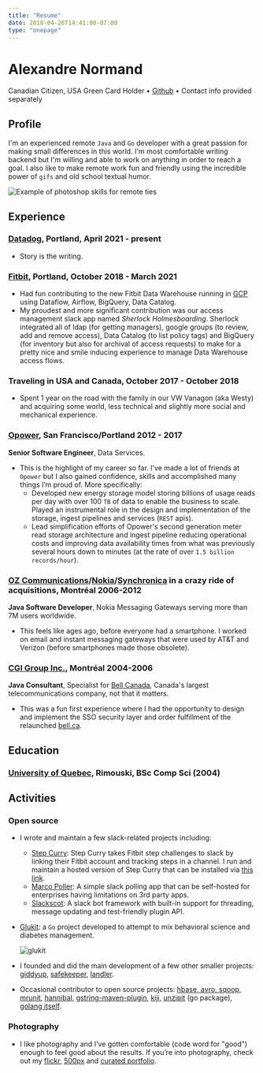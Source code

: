 ```yaml
---
title: "Resume"
date: 2018-04-26T14:41:00-07:00
type: "onepage"
---
```


# Alexandre Normand
Canadian Citizen, USA Green Card Holder • [Github](https://github.com/alexandre-normand) • Contact info provided separately 

## Profile
I'm an experienced remote `Java` and `Go` developer with a great passion for making small differences in this world. I'm most comfortable writing backend but I'm willing and able to work on anything in order to reach a goal. I also like to make remote work fun and friendly using the incredible power of `gifs` and old school textual humor. 

![Example of photoshop skills for remote ties](https://i.imgur.com/R4hfNk4.png)

## Experience

### [Datadog](http://datadoghq.com), Portland, April 2021 - present
- Story is the writing.

### [Fitbit](https://www.fitbit.com), Portland, October 2018 - March 2021
- Had fun contributing to the new Fitbit Data Warehouse running in [GCP](https://cloud.google.com) using Dataflow, Airflow, BigQuery, Data Catalog. 
- My proudest and more significant contribution was our access management slack app named _Sherlock Holmesboarding_. Sherlock integrated all of ldap (for getting managers), google groups (to review, add and remove access), Data Catalog (to list policy tags) and BigQuery (for inventory but also for archival of access requests) to make for a pretty nice and smile inducing experience to manage Data Warehouse access flows. 


### Traveling in USA and Canada, October 2017 - October 2018
- Spent 1 year on the road with the family in our VW Vanagon (aka Westy) and acquiring some world, less technical and slightly more social and mechanical experience.


### [Opower](https://www.opower.com), San Francisco/Portland 2012 - 2017
**Senior Software Engineer**, Data Services.

- This is the highlight of my career so far. I’ve made a lot of friends at `Opower` but I also gained confidence, skills and accomplished many things I’m proud of. More specifically:
	- Developed new energy storage model storing billions of usage reads per day with over 100 `TB` of data to enable the business to scale. Played an instrumental role in the design and implementation of the storage, ingest pipelines and services (`REST` apis). 
	- Lead simplification efforts of Opower's second generation meter read storage architecture and ingest pipeline reducing operational costs and improving data availability times from what was previously several hours down to minutes (at the rate of over `1.5 billion records/hour`).

### [OZ Communications](https://www.crunchbase.com/organization/oz-communications)/[Nokia](http://www.nokia.com)​/[​Synchronica](http://www.synchronica.com)​ in a crazy ride of acquisitions, Montréal 2006-2012
**Java Software Developer**, ​Nokia Messaging Gateways serving more than 7M users worldwide.

- This feels like ages ago, before everyone had a smartphone. I worked on email and instant messaging gateways that were used by AT&T and Verizon (before smartphones made those obsolete). 

### [CGI Group Inc.](http://www.cgi.com/)​, Montréal 2004-2006
**Java Consultant**, ​Specialist for [Bell Canada](http://www.bell.ca/)​, Canada's largest telecommunications company, not that it matters.

- This was a fun first experience where I had the opportunity to design and implement the SSO security layer and order fulfillment of the relaunched [bell.ca](http://bell.ca).

## Education
### [University of Quebec](http://www.uqar.ca/)​, Rimouski, ​BSc Comp Sci (2004)

## Activities
### Open source
- I wrote and maintain a few slack-related projects including: 
  * [Step Curry](https://github.com/alexandre-normand/stepcurry): Step Curry takes Fitbit step challenges to slack by linking their Fitbit account and tracking steps  in a channel. I run and maintain a hosted version of Step Curry that can be installed via [this link](https://slack.com/oauth/v2/authorize?client_id=818949993232.874011914615&scope=channels:read,chat:write,commands,users.profile:read,users:read,groups:read,im:read,mpim:read&user_scope=).
  * [Marco Poller](https://github.com/alexandre-normand/marcopoller): A simple slack polling app that can be self-hosted for enterprises having limitations on 3rd party apps. 
  * [Slackscot](https://github.com/alexandre-normand/slackscot): A slack bot framework with built-in support for threading, message updating and test-friendly plugin API. 
- [Glukit](https://mygluk.it): a `Go` project developed to attempt to mix behavioral science and diabetes management.

  ![glukit](https://farm1.staticflickr.com/961/39915912320_c97898ed67_z_d.jpg)
- I founded and did the main development of a few other smaller projects: [giddyup](https://github.com/alexandre-normand/giddyup), [safekeeper](https://github.com/alexandre-normand/safekeeper)​, [landler](https://github.com/alexandre-normand/landler).
- Occasional contributor to open source projects: [hbase, avro, sqoop, mrunit](https://issues.apache.org/jira/browse/SQOOP-1032?jql=assignee%20in%20(alexandre.normand)), [hannibal​](https://github.com/sentric/hannibal), [gstring-maven-plugin](https://github.com/gstring-maven-plugin/gstring-maven-plugin/commits/master)​, [kiji](https://github.com/kijiproject/kiji-schema),​ [unzipit](https://github.com/c4milo/unzipit)​ (go package), [golang itself​](https://github.com/golang/go/blob/ceda47d08adaa1fa851c2aa52d511ac9430c4a33/CONTRIBUTORS#L106).

### Photography
- I like photography and I’ve gotten comfortable (code word for "good") enough to feel good about the results. If you’re into photography, check out my [flickr](http://www.flickr.com/photos/alexnormand), [500px](https://500px.com/alexnormand)​ and [curated portfolio](http://photo.heyitsalex.net/).
